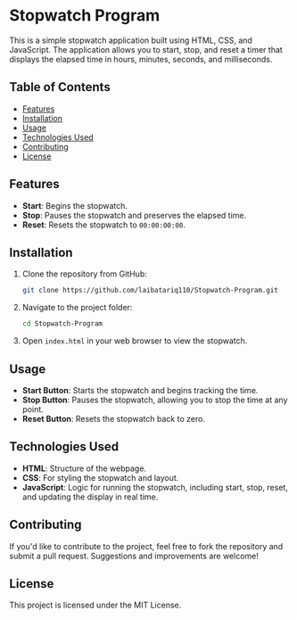 # Stopwatch Program

This is a simple stopwatch application built using HTML, CSS, and JavaScript. The application allows you to start, stop, and reset a timer that displays the elapsed time in hours, minutes, seconds, and milliseconds.

## Table of Contents

- [Features](#features)
- [Installation](#installation)
- [Usage](#usage)
- [Technologies Used](#technologies-used)
- [Contributing](#contributing)
- [License](#license)

## Features

- **Start**: Begins the stopwatch.
- **Stop**: Pauses the stopwatch and preserves the elapsed time.
- **Reset**: Resets the stopwatch to `00:00:00:00`.

## Installation

1. Clone the repository from GitHub:

    ```bash
    git clone https://github.com/laibatariq110/Stopwatch-Program.git
    ```

2. Navigate to the project folder:

    ```bash
    cd Stopwatch-Program
    ```

3. Open `index.html` in your web browser to view the stopwatch.

## Usage

- **Start Button**: Starts the stopwatch and begins tracking the time.
- **Stop Button**: Pauses the stopwatch, allowing you to stop the time at any point.
- **Reset Button**: Resets the stopwatch back to zero.

## Technologies Used

- **HTML**: Structure of the webpage.
- **CSS**: For styling the stopwatch and layout.
- **JavaScript**: Logic for running the stopwatch, including start, stop, reset, and updating the display in real time.

## Contributing

If you'd like to contribute to the project, feel free to fork the repository and submit a pull request. Suggestions and improvements are welcome!

## License

This project is licensed under the MIT License.
